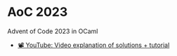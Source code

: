 # AoC 2023

Advent of Code 2023 in OCaml

- [📽️ YouTube: Video explanation of solutions + tutorial][youtube-solutions]

[youtube-solutions]: https://www.youtube.com/playlist?list=PLOJjn67NeYg_ydCFh2UIW5uQydmE5JXof